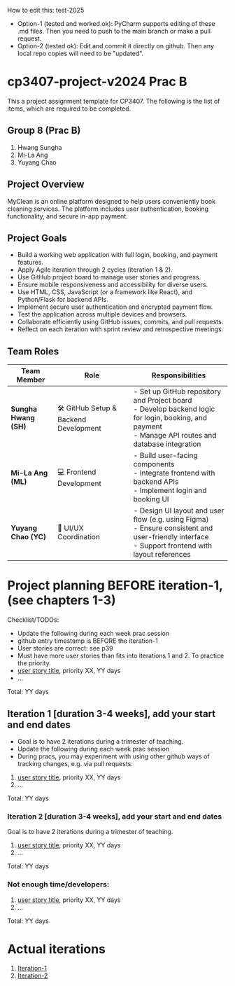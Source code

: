 
How to edit this: test-2025
* Option-1 (tested and worked ok): PyCharm supports editing of these .md files. Then you need to push to the main branch or make a pull request.
* Option-2 (tested ok): Edit and commit it directly on github. Then any local repo copies will need to be "updated".

# cp3407-project-v2024 Prac B

This a project assignment template for CP3407. 
The following is the list of items, which are required to be completed.

## Group 8 (Prac B)
1. Hwang Sungha
2. Mi-La Ang
3. Yuyang Chao


## Project Overview
MyClean is an online platform designed to help users conveniently book cleaning services. The platform includes user authentication, booking functionality, and secure in-app payment.

## Project Goals

- Build a working web application with full login, booking, and payment features.
- Apply Agile iteration through 2 cycles (iteration 1 & 2).
- Use GitHub project board to manage user stories and progress.
- Ensure mobile responsiveness and accessibility for diverse users.
- Use HTML, CSS, JavaScript (or a framework like React), and Python/Flask for backend APIs.
- Implement secure user authentication and encrypted payment flow.
- Test the application across multiple devices and browsers.
- Collaborate efficiently using GitHub issues, commits, and pull requests.
- Reflect on each iteration with sprint review and retrospective meetings.



## Team Roles
| Team Member           | Role                                  | Responsibilities                                                                                                                                        |
| --------------------- | ------------------------------------- | ------------------------------------------------------------------------------------------------------------------------------------------------------- |
| **Sungha Hwang (SH)** | 🛠 GitHub Setup & Backend Development | - Set up GitHub repository and Project board<br>- Develop backend logic for login, booking, and payment<br>- Manage API routes and database integration |
| **Mi-La Ang (ML)**    | 💻 Frontend Development               | - Build user-facing components<br>- Integrate frontend with backend APIs<br>- Implement login and booking UI                                            |
| **Yuyang Chao (YC)**  | 🎨 UI/UX Coordination                 | - Design UI layout and user flow (e.g. using Figma)<br>- Ensure consistent and user-friendly interface<br>- Support frontend with layout references     |


# Project planning BEFORE iteration-1, (see chapters 1-3)
Checklist/TODOs: 
* Update the following during each week prac session
* github entry timestamp is BEFORE the iteration-1
* User stories are correct: see p39
* Must have more user stories than fits into iterations 1 and 2. To practice the priority.
* [user story title](./user_stories/user_story_01_title.md), priority XX, YY days 
* ...

Total: YY days


## Iteration 1 [duration 3-4 weeks], add your start and end dates 

* Goal is to have 2 iterations during a trimester of teaching.
* Update the following during each week prac session
* During pracs, you may experiment with using other github ways of tracking changes, e.g. via pull requests.

1. [user story title](./user_stories/user_story_01_title.md), priority XX, YY days 
2. ...

Total: YY days


### Iteration 2 [duration 3-4 weeks], add your start and end dates
Goal is to have 2 iterations during a trimester of teaching.
1. [user story title](./user_stories/user_story_01_title.md), priority XX, YY days 
2. ...

Total: YY days

### Not enough time/developers: 
1. [user story title](./user_stories/user_story_01_title.md), priority XX, YY days 
2. ...

Total: YY days

# Actual iterations
1. [Iteration-1](./iteration_1.md)
2. [Iteration-2](./iteration_2.md)



